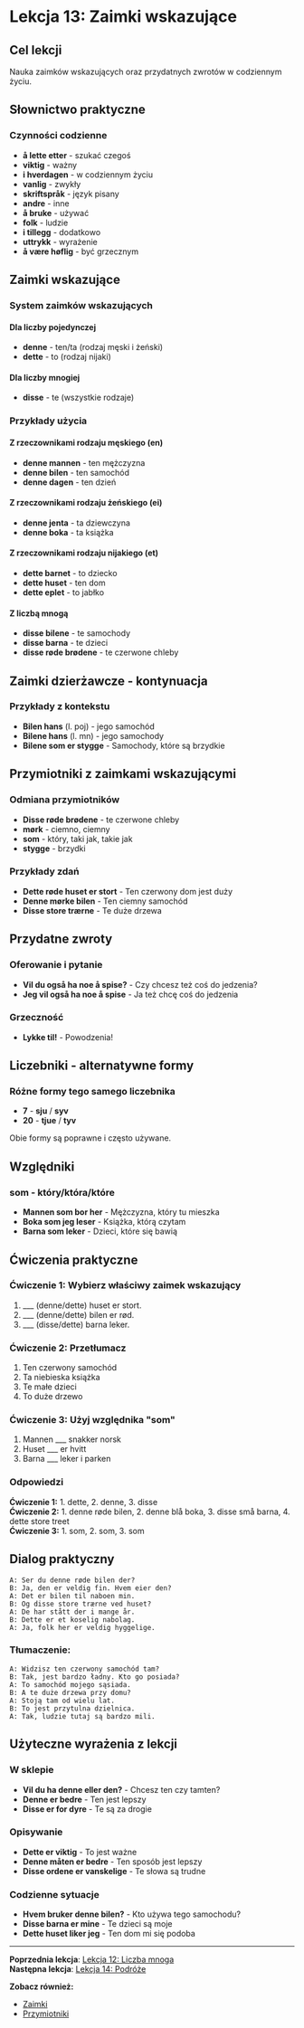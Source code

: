 # Lekcja 13: Zaimki wskazujące

## Cel lekcji
Nauka zaimków wskazujących oraz przydatnych zwrotów w codziennym życiu.

## Słownictwo praktyczne

### Czynności codzienne
- **å lette etter** - szukać czegoś
- **viktig** - ważny
- **i hverdagen** - w codziennym życiu
- **vanlig** - zwykły
- **skriftspråk** - język pisany
- **andre** - inne
- **å bruke** - używać
- **folk** - ludzie
- **i tillegg** - dodatkowo
- **uttrykk** - wyrażenie
- **å være høflig** - być grzecznym

## Zaimki wskazujące

### System zaimków wskazujących

#### Dla liczby pojedynczej
- **denne** - ten/ta (rodzaj męski i żeński)
- **dette** - to (rodzaj nijaki)

#### Dla liczby mnogiej
- **disse** - te (wszystkie rodzaje)

### Przykłady użycia

#### Z rzeczownikami rodzaju męskiego (en)
- **denne mannen** - ten mężczyzna
- **denne bilen** - ten samochód
- **denne dagen** - ten dzień

#### Z rzeczownikami rodzaju żeńskiego (ei)
- **denne jenta** - ta dziewczyna
- **denne boka** - ta książka

#### Z rzeczownikami rodzaju nijakiego (et)
- **dette barnet** - to dziecko
- **dette huset** - ten dom
- **dette eplet** - to jabłko

#### Z liczbą mnogą
- **disse bilene** - te samochody
- **disse barna** - te dzieci
- **disse røde brødene** - te czerwone chleby

## Zaimki dzierżawcze - kontynuacja

### Przykłady z kontekstu
- **Bilen hans** (l. poj) - jego samochód
- **Bilene hans** (l. mn) - jego samochody
- **Bilene som er stygge** - Samochody, które są brzydkie

## Przymiotniki z zaimkami wskazującymi

### Odmiana przymiotników
- **Disse røde brødene** - te czerwone chleby
- **mørk** - ciemno, ciemny
- **som** - który, taki jak, takie jak
- **stygge** - brzydki

### Przykłady zdań
- **Dette røde huset er stort** - Ten czerwony dom jest duży
- **Denne mørke bilen** - Ten ciemny samochód
- **Disse store trærne** - Te duże drzewa

## Przydatne zwroty

### Oferowanie i pytanie
- **Vil du også ha noe å spise?** - Czy chcesz też coś do jedzenia?
- **Jeg vil også ha noe å spise** - Ja też chcę coś do jedzenia

### Grzeczność
- **Lykke til!** - Powodzenia!

## Liczebniki - alternatywne formy

### Różne formy tego samego liczebnika
- **7** - **sju** / **syv**
- **20** - **tjue** / **tyv**

Obie formy są poprawne i często używane.

## Względniki

### som - który/która/które
- **Mannen som bor her** - Mężczyzna, który tu mieszka
- **Boka som jeg leser** - Książka, którą czytam
- **Barna som leker** - Dzieci, które się bawią

## Ćwiczenia praktyczne

### Ćwiczenie 1: Wybierz właściwy zaimek wskazujący
1. ___ (denne/dette) huset er stort.
2. ___ (denne/dette) bilen er rød.
3. ___ (disse/dette) barna leker.

### Ćwiczenie 2: Przetłumacz
1. Ten czerwony samochód
2. Ta niebieska książka
3. Te małe dzieci
4. To duże drzewo

### Ćwiczenie 3: Użyj względnika "som"
1. Mannen ___ snakker norsk
2. Huset ___ er hvitt
3. Barna ___ leker i parken

### Odpowiedzi
**Ćwiczenie 1:** 1. dette, 2. denne, 3. disse  
**Ćwiczenie 2:** 1. denne røde bilen, 2. denne blå boka, 3. disse små barna, 4. dette store treet  
**Ćwiczenie 3:** 1. som, 2. som, 3. som

## Dialog praktyczny

```
A: Ser du denne røde bilen der?
B: Ja, den er veldig fin. Hvem eier den?
A: Det er bilen til naboen min.
B: Og disse store trærne ved huset?
A: De har stått der i mange år.
B: Dette er et koselig nabolag.
A: Ja, folk her er veldig hyggelige.
```

### Tłumaczenie:
```
A: Widzisz ten czerwony samochód tam?
B: Tak, jest bardzo ładny. Kto go posiada?
A: To samochód mojego sąsiada.
B: A te duże drzewa przy domu?
A: Stoją tam od wielu lat.
B: To jest przytulna dzielnica.
A: Tak, ludzie tutaj są bardzo mili.
```

## Użyteczne wyrażenia z lekcji

### W sklepie
- **Vil du ha denne eller den?** - Chcesz ten czy tamten?
- **Denne er bedre** - Ten jest lepszy
- **Disse er for dyre** - Te są za drogie

### Opisywanie
- **Dette er viktig** - To jest ważne
- **Denne måten er bedre** - Ten sposób jest lepszy
- **Disse ordene er vanskelige** - Te słowa są trudne

### Codzienne sytuacje
- **Hvem bruker denne bilen?** - Kto używa tego samochodu?
- **Disse barna er mine** - Te dzieci są moje
- **Dette huset liker jeg** - Ten dom mi się podoba

---
**Poprzednia lekcja**: [Lekcja 12: Liczba mnoga](lekcja-12.md)  
**Następna lekcja**: [Lekcja 14: Podróże](lekcja-14.md)

**Zobacz również:**
- [Zaimki](../gramatyka/zaimki.md)
- [Przymiotniki](../gramatyka/stopniowanie-przymiotnikow.md)
